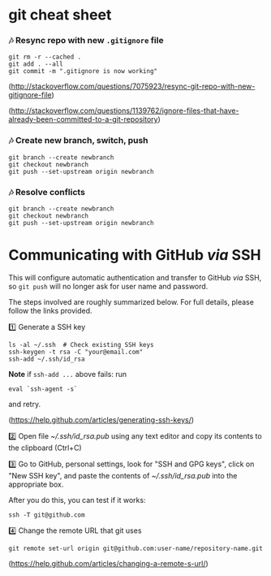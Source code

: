 # git cheat sheet

### :notes: **Resync repo with new `.gitignore` file**

```shell
git rm -r --cached .
git add . --all
git commit -m ".gitignore is now working"
```
(http://stackoverflow.com/questions/7075923/resync-git-repo-with-new-gitignore-file)

(http://stackoverflow.com/questions/1139762/ignore-files-that-have-already-been-committed-to-a-git-repository)


### :notes: **Create new branch, switch, push**

```shell
git branch --create newbranch
git checkout newbranch
git push --set-upstream origin newbranch
```

### :notes: **Resolve conflicts**

```shell
git branch --create newbranch
git checkout newbranch
git push --set-upstream origin newbranch
```



# Communicating with GitHub _via_ SSH

This will configure automatic authentication and transfer to GitHub _via_ SSH, so `git push` will no longer ask
for user name and password.
 
The steps involved are roughly summarized below. For full details, please follow the
links provided.

:one: Generate a SSH key

```shell
ls -al ~/.ssh  # Check existing SSH keys
ssh-keygen -t rsa -C "your@email.com"
ssh-add ~/.ssh/id_rsa
```

**Note** if `ssh-add ...` above fails: run 

```
eval `ssh-agent -s`
```

and retry.

(https://help.github.com/articles/generating-ssh-keys/)

:two: Open file _~/.ssh/id_rsa.pub_ using any text editor and copy its contents to the clipboard (Ctrl+C)

:three: Go to GitHub, personal settings, look for "SSH and GPG keys", click on "New SSH key", and paste the contents of _~/.ssh/id_rsa.pub_ into the appropriate box.

After you do this, you can test if it works:

```shell
ssh -T git@github.com
 ```
 
:four: Change the remote URL that git uses

```shell
git remote set-url origin git@github.com:user-name/repository-name.git
```

(https://help.github.com/articles/changing-a-remote-s-url/)
